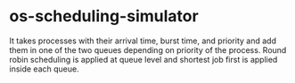 # os-scheduling-simulator
It takes processes with their arrival time, burst time, and priority and add them in one of the two queues depending on priority of the process. 
Round robin scheduling is applied at queue level and shortest job first is applied inside each queue.
